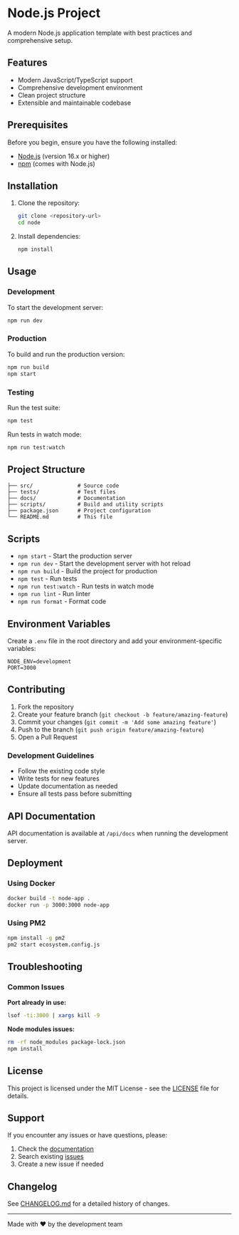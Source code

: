# Node.js Project

A modern Node.js application template with best practices and comprehensive setup.

## Features

- Modern JavaScript/TypeScript support
- Comprehensive development environment
- Clean project structure
- Extensible and maintainable codebase

## Prerequisites

Before you begin, ensure you have the following installed:

- [Node.js](https://nodejs.org/) (version 16.x or higher)
- [npm](https://www.npmjs.com/) (comes with Node.js)

## Installation

1. Clone the repository:
   ```bash
   git clone <repository-url>
   cd node
   ```

2. Install dependencies:
   ```bash
   npm install
   ```

## Usage

### Development

To start the development server:

```bash
npm run dev
```

### Production

To build and run the production version:

```bash
npm run build
npm start
```

### Testing

Run the test suite:

```bash
npm test
```

Run tests in watch mode:

```bash
npm run test:watch
```

## Project Structure

```
├── src/              # Source code
├── tests/            # Test files
├── docs/             # Documentation
├── scripts/          # Build and utility scripts
├── package.json      # Project configuration
└── README.md         # This file
```

## Scripts

- `npm start` - Start the production server
- `npm run dev` - Start the development server with hot reload
- `npm run build` - Build the project for production
- `npm test` - Run tests
- `npm run test:watch` - Run tests in watch mode
- `npm run lint` - Run linter
- `npm run format` - Format code

## Environment Variables

Create a `.env` file in the root directory and add your environment-specific variables:

```env
NODE_ENV=development
PORT=3000
```

## Contributing

1. Fork the repository
2. Create your feature branch (`git checkout -b feature/amazing-feature`)
3. Commit your changes (`git commit -m 'Add some amazing feature'`)
4. Push to the branch (`git push origin feature/amazing-feature`)
5. Open a Pull Request

### Development Guidelines

- Follow the existing code style
- Write tests for new features
- Update documentation as needed
- Ensure all tests pass before submitting

## API Documentation

API documentation is available at `/api/docs` when running the development server.

## Deployment

### Using Docker

```bash
docker build -t node-app .
docker run -p 3000:3000 node-app
```

### Using PM2

```bash
npm install -g pm2
pm2 start ecosystem.config.js
```

## Troubleshooting

### Common Issues

**Port already in use:**
```bash
lsof -ti:3000 | xargs kill -9
```

**Node modules issues:**
```bash
rm -rf node_modules package-lock.json
npm install
```

## License

This project is licensed under the MIT License - see the [LICENSE](LICENSE) file for details.

## Support

If you encounter any issues or have questions, please:

1. Check the [documentation](docs/)
2. Search existing [issues](../../issues)
3. Create a new issue if needed

## Changelog

See [CHANGELOG.md](CHANGELOG.md) for a detailed history of changes.

---

Made with ❤️ by the development team
